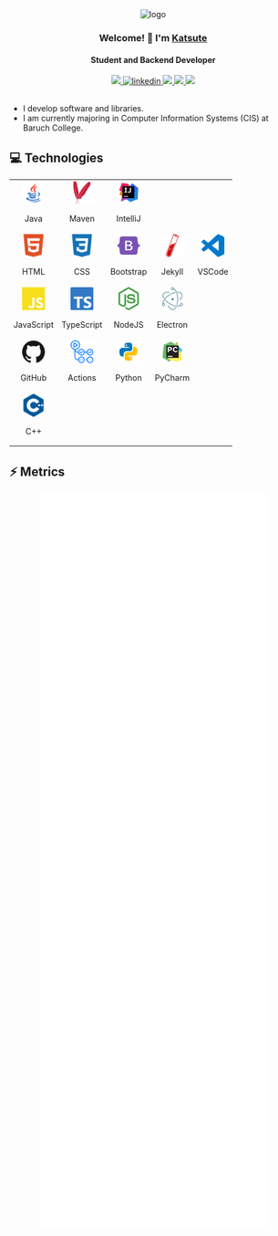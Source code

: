 <div align="center">
    <img alt="logo" width="125" src="https://avatars.githubusercontent.com/u/58778985?v=4">
    <h3>Welcome! 👋 I'm <a href="https://github.com/Katsute">Katsute</a></h3>
    <h4>Student and Backend Developer</h4>
</div>

<div align="center">
    <a href="https://katsute.dev/">
        <img src="https://img.shields.io/static/v1?label=&message=Website&style=flat-square&logo=Google-Chrome&color=4285F4&logoColor=white">
    </a>
    <a href="https://www.linkedin.com/in/keith-chiu">
        <img alt="linkedin" src="https://img.shields.io/static/v1?label=&message=LinkedIn&style=flat-square&logo=LinkedIn&color=0A66C2&logoColor=white">
    </a>
    <a href="https://github.com/KatsuteDev">
        <img src="https://img.shields.io/static/v1?label=&message=Organization&style=flat-square&logo=GitHub&color=181717&logoColor=white">
    </a>
    <a href="https://paypal.me/katsutedev">
        <img src="https://img.shields.io/static/v1?label=&message=PayPal&style=flat-square&logo=paypal&color=00457C&logoColor=black">
    </a>
    <a href="https://patreon.com/Katsute">
        <img src="https://img.shields.io/static/v1?label=&message=Patreon&style=flat-square&logo=Patreon&color=FF424D&logoColor=black">
    </a>
</div>

<br>

 - I develop software and libraries.
 - I am currently majoring in Computer Information Systems (CIS) at Baruch College.

## 💻 Technologies

<table>
    <tr>
        <td align="center">
            <img width="40" src="https://raw.githubusercontent.com/Katsute/Katsute/main/icons/java.svg">
            <br>
            <p>Java</p>
        </td>
        <td align="center">
            <img width="40" src="https://raw.githubusercontent.com/Katsute/Katsute/main/icons/apachemaven.svg">
            <br>
            <p>Maven</p>
        </td>
        <td align="center">
            <img width="40" src="https://raw.githubusercontent.com/Katsute/Katsute/main/icons/intellijidea.svg">
            <br>
            <p>IntelliJ</p>
        </td>
    </td>
    <tr>
        <td align="center">
            <img width="40" src="https://raw.githubusercontent.com/Katsute/Katsute/main/icons/html5.svg">
            <br>
            <p>HTML</p>
        </td>
        <td align="center">
            <img width="40" src="https://raw.githubusercontent.com/Katsute/Katsute/main/icons/css3.svg">
            <br>
            <p>CSS</p>
        </td>
        <td align="center">
            <img width="40" src="https://raw.githubusercontent.com/Katsute/Katsute/main/icons/bootstrap.svg">
            <br>
            <p>Bootstrap</p>
        </td>
        <td align="center">
            <img width="40" src="https://raw.githubusercontent.com/Katsute/Katsute/main/icons/jekyll.svg">
            <br>
            <p>Jekyll</p>
        </td>
        <td align="center">
            <img width="40" src="https://raw.githubusercontent.com/Katsute/Katsute/main/icons/visualstudiocode.svg">
            <br>
            <p>VSCode</p>
        </td>
    </tr>
    <tr>
        <td align="center">
            <img width="40" src="https://raw.githubusercontent.com/Katsute/Katsute/main/icons/javascript.svg">
            <br>
            <p>JavaScript</p>
        </td>
        <td align="center">
            <img width="40" src="https://raw.githubusercontent.com/Katsute/Katsute/main/icons/typescript.svg">
            <br>
            <p>TypeScript</p>
        </td>
        <td align="center">
            <img width="40" src="https://raw.githubusercontent.com/Katsute/Katsute/main/icons/nodejs.svg">
            <br>
            <p>NodeJS</p>
        </td>
        <td align="center">
            <img width="40" src="https://raw.githubusercontent.com/Katsute/Katsute/main/icons/electron.svg">
            <br>
            <p>Electron</p>
        </td>
    </tr>
    <tr>
        <td align="center">
            <img width="40" src="https://raw.githubusercontent.com/Katsute/Katsute/main/icons/github.svg">
            <br>
            <p>GitHub</p>
        </td>
        <td align="center">
            <img width="40" src="https://raw.githubusercontent.com/Katsute/Katsute/main/icons/githubactions.svg">
            <br>
            <p>Actions</p>
        </td>
        <td align="center">
            <img width="40" src="https://raw.githubusercontent.com/Katsute/Katsute/main/icons/python.svg">
            <br>
            <p>Python</p>
        </td>
        <td align="center">
            <img width="40" src="https://raw.githubusercontent.com/Katsute/Katsute/main/icons/pycharm.svg">
            <br>
            <p>PyCharm</p>
        </td>
    </tr>
    <tr>
        <td align="center">
            <img width="40" src="https://raw.githubusercontent.com/Katsute/Katsute/main/icons/cplusplus.svg">
            <br>
            <p>C++</p>
        </td>
    </tr>
</table>

## ⚡ Metrics

<div align="center">
    <img align="top" alt="user" width="400" src="https://raw.githubusercontent.com/Katsute/Katsute/main/metrics/user.svg">
    <img align="top" alt="organization" width="400" src="https://raw.githubusercontent.com/Katsute/Katsute/main/metrics/organization.svg">
</div>
<div align="center">
    <img align="top" alt="issues" width="400" src="https://raw.githubusercontent.com/Katsute/Katsute/main/metrics/issues.svg">
    <img align="top" alt="issues-organization" width="400" src="https://raw.githubusercontent.com/Katsute/Katsute/main/metrics/issues-organization.svg">
</div>
<div align="center">
    <img align="top" alt="habits" width="400" src="https://raw.githubusercontent.com/Katsute/Katsute/main/metrics/habits.svg">
    <img align="top" alt="languages" width="400" src="https://raw.githubusercontent.com/Katsute/Katsute/main/metrics/languages.svg">
</div>